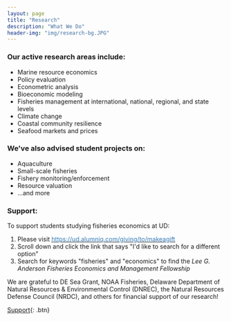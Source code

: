 ```yaml
---
layout: page
title: "Research"
description: "What We Do"
header-img: "img/research-bg.JPG"
---
```

### Our active research areas include:
* Marine resource economics
* Policy evaluation
* Econometric analysis
* Bioeconomic modeling
* Fisheries management at international, national, regional, and state levels
* Climate change
* Coastal community resilience
* Seafood markets and prices

### We've also advised student projects on:
* Aquaculture
* Small-scale fisheries
* Fishery monitoring/enforcement
* Resource valuation
* ...and more

### Support:
To support students studying fisheries economics at UD:
1. Please visit [<span style="color:#337ab7">https://ud.alumniq.com/giving/to/makeagift</span>](https://ud.alumniq.com/giving/to/makeagift)
2. Scroll down and click the link that says "I'd like to search for a different option" 
3. Search for keywords "fisheries" and "economics" to find the _Lee G. Anderson Fisheries Economics and Management Fellowship_

We are grateful to DE Sea Grant, NOAA Fisheries, Delaware Department of Natural Resources & Environmental Control (DNREC), the Natural Resources Defense Council (NRDC), and others for financial support of our research!

 [Support](https://ud.alumniq.com/giving/to/makeagift){: .btn}
